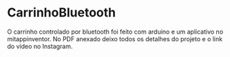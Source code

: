 # CarrinhoBluetooth
O carrinho controlado por bluetooth foi feito com arduino e um aplicativo no mitappinventor. No PDF anexado deixo todos os detalhes do projeto e o link do vídeo no Instagram.
